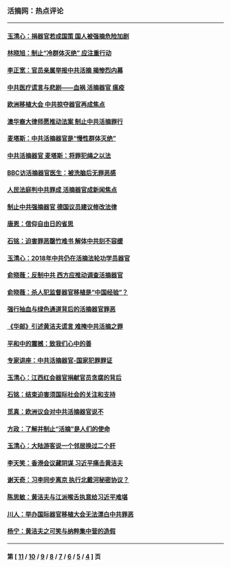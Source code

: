 ### 活摘网：热点评论
---
#### [玉清心：捐器官若成国策 国人被强摘危险加剧](../../pages/nf5879/n12802713.md?05190430) 
#### [林晓旭：制止“冷群体灭绝” 应注重行动](../../pages/nf5879/n12779736.md?05190430) 
#### [李正宽：官员亲属举报中共活摘 揭惨烈内幕](../../pages/nf5879/n12684490.md?05190430) 
#### [中共医疗谎言与悲剧——血祸 活摘器官 瘟疫](../../pages/nf5879/n12372103.md?05190430) 
#### [欧洲移植大会 中共掠夺器官再成焦点](../../pages/nf5879/n11538883.md?05190430) 
#### [澳华裔大律师愿推动法案 制止中共活摘罪行](../../pages/nf5879/n11377039.md?05190430) 
#### [麦塔斯：中共活摘器官是“慢性群体灭绝”](../../pages/nf5879/n11350529.md?05190430) 
#### [中共活摘器官 麦塔斯：将罪犯绳之以法](../../pages/nf5879/n11347973.md?05190430) 
#### [BBC访活摘器官医生：被洗脑后无罪恶感](../../pages/nf5879/n11335935.md?05190430) 
#### [人民法庭判中共罪成 活摘器官成新闻焦点](../../pages/nf5879/n11331578.md?05190430) 
#### [制止中共强摘器官 德国议员建议修改法律](../../pages/nf5879/n11249451.md?05190430) 
#### [唐恩：信仰自由日的省思](../../pages/nf5879/n11003525.md?05190430) 
#### [石铭：迫害罪恶罄竹难书  解体中共刻不容缓](../../pages/nf5879/n10942855.md?05190430) 
#### [玉清心：2018年中共仍在活摘法轮功学员器官](../../pages/nf5879/n10914646.md?05190430) 
#### [俞晓薇：反制中共 西方应推动调查活摘器官](../../pages/nf5879/n10794671.md?05190430) 
#### [俞晓薇：杀人犯监督器官移植是“中国经验”？](../../pages/nf5879/n10466427.md?05190430) 
#### [强行抽血与绿色通道背后的活摘器官罪恶](../../pages/nf5879/n10004708.md?05190430) 
#### [《华邮》引述黄洁夫谎言 难掩中共活摘之罪](../../pages/nf5879/n9642309.md?05190430) 
#### [平和中的震撼：致我们心中的善](../../pages/nf5879/n9021123.md?05190430) 
#### [专家讲座：中共活摘器官-国家犯罪罪证](../../pages/nf5879/n8828153.md?05190430) 
#### [玉清心：江西红会器官捐献官员贪腐的背后](../../pages/nf5879/n8522122.md?05190430) 
#### [石铭：结束迫害须国际社会的关注和支持](../../pages/nf5879/n8443497.md?05190430) 
#### [觅真：欧洲议会对中共活摘器官说不](../../pages/nf5879/n8337486.md?05190430) 
#### [方政：了解并制止“活摘”是人们的使命](../../pages/nf5879/n8329214.md?05190430) 
#### [玉清心：大陆游客说一个邻居换过二个肝](../../pages/nf5879/n8291404.md?05190430) 
#### [李天笑：香港会议藏阴谋 习近平痛击黄洁夫](../../pages/nf5879/n8241459.md?05190430) 
#### [谢天奇：习李同步离京 执行北戴河秘密协议？](../../pages/nf5879/n8230418.md?05190430) 
#### [陈思敏：黄洁夫与江派喉舌执意给习近平难堪](../../pages/nf5879/n8222166.md?05190430) 
#### [川人：举办国际器官移植大会无法漂白中共罪恶](../../pages/nf5879/n8221121.md?05190430) 
#### [杨宁：黄洁夫之可笑与纳粹集中营的造假](../../pages/nf5879/n8219897.md?05190430) 

---
#### 第 [ [11](./11.md?05190430) / [10](./10.md?05190430) / [9](./9.md?05190430) / [8](./8.md?05190430) / [7](./7.md?05190430) / [6](./6.md?05190430) / [5](./5.md?05190430) / [4](./4.md?05190430) ] 页
